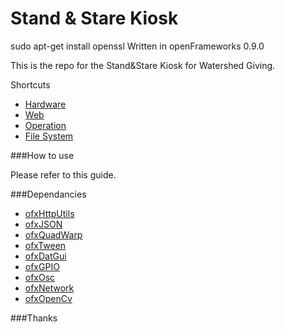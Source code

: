 Stand & Stare Kiosk
===
sudo apt-get install openssl
Written in openFrameworks 0.9.0

This is the repo for the Stand&Stare Kiosk for Watershed Giving.

Shortcuts

* [Hardware](docs/hardware/ReadMe.md)
* [Web](docs/webserver/ReadMe.md)
* [Operation](docs/operation/ReadMe.md)
* [File System](docs/filesystem/ReadMe.md)

###How to use

Please refer to this guide.

###Dependancies
* [ofxHttpUtils](https://github.com/arturoc/ofxHttpUtils)
* [ofxJSON](https://github.com/jefftimesten/ofxJSON)
* [ofxQuadWarp](https://github.com/julapy/ofxQuadWarp)
* [ofxTween](https://github.com/arturoc/ofxTween)
* [ofxDatGui](https://github.com/braitsch/ofxDatGui)
* [ofxGPIO](https://github.com/kashimAstro)
* [ofxOsc]()
* [ofxNetwork]()
* [ofxOpenCv]()

###Thanks
